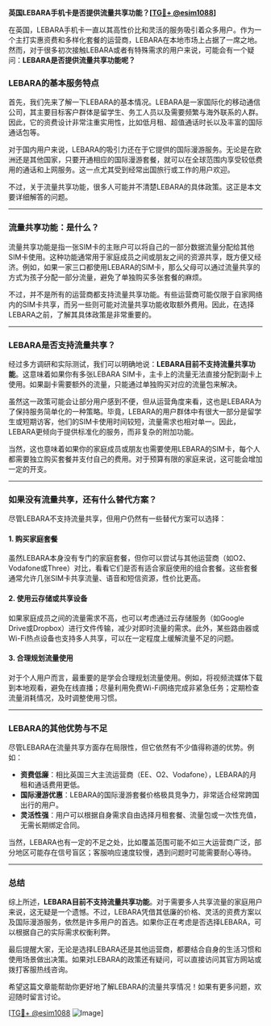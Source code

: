 **英国LEBARA手机卡是否提供流量共享功能？[[TG💪+ @esim1088](https://t.me/s/esim1088)]**

在英国，LEBARA手机卡一直以其高性价比和灵活的服务吸引着众多用户。作为一个主打实惠资费和多样化套餐的运营商，LEBARA在本地市场上占据了一席之地。然而，对于很多初次接触LEBARA或者有特殊需求的用户来说，可能会有一个疑问：**LEBARA是否提供流量共享功能呢？**

### LEBARA的基本服务特点

首先，我们先来了解一下LEBARA的基本情况。LEBARA是一家国际化的移动通信公司，其主要目标客户群体是留学生、务工人员以及需要频繁与海外联系的人群。因此，它的资费设计非常注重实用性，比如低月租、超值通话时长以及丰富的国际通话包等。

对于国内用户来说，LEBARA的吸引力还在于它提供的国际漫游服务。无论是在欧洲还是其他国家，只要开通相应的国际漫游套餐，就可以在全球范围内享受较低费用的通话和上网服务。这一点尤其受到经常出国旅行或工作的用户欢迎。

不过，关于流量共享功能，很多人可能并不清楚LEBARA的具体政策。这正是本文要详细解答的问题。

---

### 流量共享功能：是什么？

流量共享功能是指一张SIM卡的主账户可以将自己的一部分数据流量分配给其他SIM卡使用。这种功能通常用于家庭成员之间或朋友之间的资源共享，既方便又经济。例如，如果一家三口都使用LEBARA的SIM卡，那么父母可以通过流量共享的方式为孩子分配一部分流量，避免了单独购买多张套餐的麻烦。

不过，并不是所有的运营商都支持流量共享功能。有些运营商可能仅限于自家网络内的SIM卡共享，而另一些则可能对流量共享功能收取额外费用。因此，在选择LEBARA之前，了解其具体政策是非常重要的。

---

### LEBARA是否支持流量共享？

经过多方调研和实际测试，我们可以明确地说：**LEBARA目前不支持流量共享功能**。这意味着如果你有多张LEBARA SIM卡，主卡上的流量无法直接分配到副卡上使用。如果副卡需要额外的流量，只能通过单独购买对应的流量包来解决。

虽然这一政策可能会让部分用户感到不便，但从运营角度来看，这也是LEBARA为了保持服务简单化的一种策略。毕竟，LEBARA的用户群体中有很大一部分是留学生或短期访客，他们的SIM卡使用时间较短，流量需求也相对单一。因此，LEBARA更倾向于提供标准化的服务，而非复杂的附加功能。

当然，这也意味着如果你的家庭成员或朋友也需要使用LEBARA的SIM卡，每个人都需要独立购买套餐并支付自己的费用。对于预算有限的家庭来说，这可能会增加一定的开支。

---

### 如果没有流量共享，还有什么替代方案？

尽管LEBARA不支持流量共享，但用户仍然有一些替代方案可以选择：

#### 1. **购买家庭套餐**
   虽然LEBARA本身没有专门的家庭套餐，但你可以尝试与其他运营商（如O2、Vodafone或Three）对比，看看它们是否有适合家庭使用的组合套餐。这些套餐通常允许几张SIM卡共享流量、语音和短信资源，性价比更高。

#### 2. **使用云存储或共享设备**
   如果家庭成员之间的流量需求不高，也可以考虑通过云存储服务（如Google Drive或Dropbox）进行文件传输，减少对即时流量的需求。此外，某些路由器或Wi-Fi热点设备也支持多人共享，可以在一定程度上缓解流量不足的问题。

#### 3. **合理规划流量使用**
   对于个人用户而言，最重要的是学会合理规划流量使用。例如，将视频流媒体下载到本地观看，避免在线直播；尽量利用免费Wi-Fi网络完成非紧急任务；定期检查流量消耗情况，及时调整使用习惯。

---

### LEBARA的其他优势与不足

尽管LEBARA在流量共享方面存在局限性，但它依然有不少值得称道的优势。例如：

- **资费低廉**：相比英国三大主流运营商（EE、O2、Vodafone），LEBARA的月租和通话费用更低。
- **国际漫游优惠**：LEBARA的国际漫游套餐价格极具竞争力，非常适合经常跨国出行的用户。
- **灵活性强**：用户可以根据自身需求自由选择月租套餐、流量包或一次性充值，无需长期绑定合同。

当然，LEBARA也有一定的不足之处，比如覆盖范围可能不如三大运营商广泛，部分地区可能存在信号盲区；客服响应速度较慢，遇到问题时可能需要耐心等待。

---

### 总结

综上所述，**LEBARA目前不支持流量共享功能**。对于需要多人共享流量的家庭用户来说，这无疑是一个遗憾。不过，LEBARA凭借其低廉的价格、灵活的资费方案以及国际漫游服务，依然是许多用户的首选。如果你正在考虑是否选择LEBARA，可以根据自己的实际需求权衡利弊。

最后提醒大家，无论是选择LEBARA还是其他运营商，都要结合自身的生活习惯和使用场景做出决策。如果对LEBARA的政策还有疑问，可以直接访问其官方网站或拨打客服热线咨询。

希望这篇文章能帮助你更好地了解LEBARA的流量共享情况！如果有更多问题，欢迎随时留言讨论。

[[TG💪+ @esim1088](https://t.me/s/esim1088) ![Image](https://i.postimg.cc/4NQfJmqS/Snipaste-2025-05-13-00-14-12.png)]